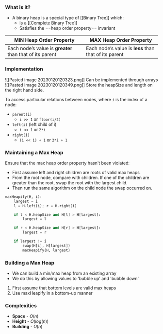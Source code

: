 ### What is it?
- A binary heap is a special type of [[Binary Tree]] which:
	- Is a [[Complete Binary Tree]]
	- Satisfies the ==heap order property== invariant

|MIN Heap Order Property|MAX Heap Order Property|
|---|---|
|Each node’s value is **greater** than that of its parent| Each node’s value is **less** than that of its parent|

### Implementation
![[Pasted image 20230120120323.png]]
Can be implemented through arrays
![[Pasted image 20230120120349.png]]
Store the heapSize and length on the right hand side.

To access particular relations between nodes, where `i` is the index of a node:
- `parent(i)`
	- `i >> 1` or `floor(i/2)`
- `left(i)` (left child of i)
	- `i << 1` or `2*i`
- `right(i)`
	- `(i << 1) + 1` or `2*i + 1`
### Maintaining a Max Heap
Ensure that the max heap order property hasn't been violated:
- First assume left and right children are roots of valid max heaps
- From the root node, compare with children. If one of the children are greater than the root, swap the root with the largest child.
- Then run the same algorithm on the child node the swap occurred on.
```python
maxHeapify(H, i):  
	largest = i  
	l = H.left(i); r = H.right(i)

	if l < H.heapSize and H[l] > H[largest]:  
		largest = l

	if r < H.heapSize and H[r] > H[largest]:  
		largest = r  

	if largest != i  
		swap(H[i], H[largest])
		maxHeapify(H, largest)
```
### Building a Max Heap
- We can build a min/max heap from an existing array
- We do this by allowing values to 'bubble up' and 'bubble down'
1. First assume that bottom levels are valid max heaps
2. Use maxHeapify in a bottom-up manner
### Complexities
- **Space** - $O(n)$
- **Height** - $O(log(n))$
- **Building** - $O(n)$